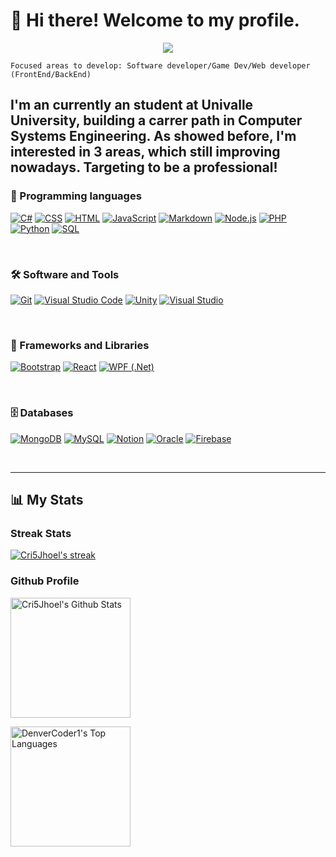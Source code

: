 # 🌱 Hi there! Welcome to my profile.

<!--<p align="center">
  <a href="https://github.com/Cri5Jhoel">
    <img src="https://user-images.githubusercontent.com/20955511/199138068-0a7b7b75-a024-4f00-803f-30a19c5d1b2d.png" alt="Cristian J. Amaru" /></a>
</p>-->

<p align="center">
  <!-- Typing SVG by DenverCoder1 - https://github.com/DenverCoder1/readme-typing-svg -->
  <a href="https://github.com/DenverCoder1/readme-typing-svg">
    <img src="https://readme-typing-svg.demolab.com/?lines=Growing%20more%20each%20day;Currently%20on%203rd%20year%20of%20college;Looking%20forward%20to%20work!&font=Fira%20Code&center=true&width=440&height=45&color=73C6B6e&vCenter=true&pause=1000&size=22" /></a>
</p>

`Focused areas to develop: Software developer/Game Dev/Web developer (FrontEnd/BackEnd)`

I'm an currently an student at Univalle University, building a carrer path in Computer Systems Engineering. As showed before, I'm interested in 3 areas, which still improving nowadays. Targeting to be a professional!
---
### 🧰 Programming languages
<p>
    <!--C#-->
    <a href="https://github.com/search?q=user%3ADenverCoder1+language%3Acsharp"><img alt="C#" src="https://custom-icon-badges.demolab.com/badge/C%23-68217A.svg?logo=cs2&logoColor=white"></a>
    <!--CSS-->
    <a href="https://github.com/search?q=user%3ADenverCoder1+language%3Acss"><img alt="CSS" src="https://img.shields.io/badge/CSS-1572B6.svg?logo=css3&logoColor=white"></a>
    <!--HTML-->
    <a href="https://github.com/search?q=user%3ADenverCoder1+language%3Ahtml"><img alt="HTML" src="https://img.shields.io/badge/HTML-E34F26.svg?logo=html5&logoColor=white"></a>
    <!--Javascript-->
    <a href="https://github.com/search?q=user%3ADenverCoder1+language%3Ajavascript"><img alt="JavaScript" src="https://img.shields.io/badge/JavaScript-F7DF1E.svg?logo=javascript&logoColor=black"></a>
    <!--Markdown-->
    <a href="https://github.com/search?q=user%3ADenverCoder1+language%3Amarkdown"><img alt="Markdown" src="https://img.shields.io/badge/Markdown-000000.svg?logo=markdown&logoColor=white"></a>
    <!--Node.js-->
    <a href="https://github.com/search?q=user%3ADenverCoder1+language%3Ajavascript"><img alt="Node.js" src="https://img.shields.io/badge/Node.js-43853D.svg?logo=node.js&logoColor=white"></a>
    <!--PHP-->
    <a href="https://github.com/search?q=user%3ADenverCoder1+language%3Aphp"><img alt="PHP" src="https://img.shields.io/badge/PHP-777BB4.svg?logo=php&logoColor=white"></a>
    <!--Python-->
    <a href="https://github.com/search?q=user%3ADenverCoder1+language%3Apython"><img alt="Python" src="https://img.shields.io/badge/Python-14354C.svg?logo=python&logoColor=white"></a>
    <!--SQL-->
    <a href="https://github.com/search?q=user%3ADenverCoder1+language%3Asql"><img alt="SQL" src="https://custom-icon-badges.demolab.com/badge/SQL-025E8C.svg?logo=database&logoColor=white"></a>
</p>

<br />

### 🛠️ Software and Tools
<p>
    <a href="#"><img alt="Git" src="https://img.shields.io/badge/Git-F05033.svg?logo=git&logoColor=white"></a>
    <a href="#"><img alt="Visual Studio Code" src="https://img.shields.io/badge/VS%20Code-007ACC.svg?logo=visual-studio-code&logoColor=white"></a>
    <a href="#"><img alt="Unity" src="https://img.shields.io/badge/Unity-100000?logo=unity&logoColor=white"></a>
    <a href="#"><img alt="Visual Studio" src="https://img.shields.io/badge/Visual_Studio-5C2D91?logo=visual%20studio&logoColor=white"></a>
</p>
<br />

### 📕 Frameworks and Libraries
<p>
    <a href="#"><img alt="Bootstrap" src="https://img.shields.io/badge/Bootstrap-7952B3.svg?logo=bootstrap&logoColor=white"></a>
    <a href="#"><img alt="React" src="https://img.shields.io/badge/React-20232a.svg?logo=react&logoColor=%2361DAFB"></a>
    <a href="#"><img alt="WPF (.Net)" src="https://img.shields.io/badge/WPF-5C2D91?logo=.net&logoColor=white"></a>
</p>
<br />

### 🗄️ Databases
<p>
    <!--MongoDB-->
    <a href="#"><img alt="MongoDB" src ="https://img.shields.io/badge/MongoDB-4ea94b.svg?logo=mongodb&logoColor=white"></a>
    <!--MySQL-->
    <a href="#"><img alt="MySQL" src="https://img.shields.io/badge/MySQL-00f.svg?logo=mysql&logoColor=white"></a>
    <!--Notion-->
    <a href="#"><img alt="Notion" src="https://img.shields.io/badge/Notion-010101.svg?logo=notion&logoColor=white"></a>
    <!--Oracle-->
    <a href="#"><img alt="Oracle" src ="https://img.shields.io/badge/Oracle-F00000.svg?logo=oracle&logoColor=white"></a>
    <!--Firebase-->
    <a href="#"><img alt="Firebase" src ="https://img.shields.io/badge/firebase-ffca28?logo=firebase&logoColor=white"></a>
</p>
<br />

---
## 📊 My Stats

<!--[![GitHub Streak](https://streak-stats.demolab.com?user=Cri5Jhoel&theme=github-dark-blue)](https://git.io/streak-stats) -->
### Streak Stats
<p>
    <a href="https://github.com/DenverCoder1/github-readme-streak-stats">
      <img title="🔥 Get streak stats for your profile at git.io/streak-stats" alt="Cri5Jhoel's streak" src="https://streak-stats.demolab.com?user=Cri5Jhoel&theme=github-dark-blue"/>
    </a>
</p>

### Github Profile

<a href="https://github.com/anuraghazra/github-readme-stats"><img alt="Cri5Jhoel's Github Stats" src="https://denvercoder1-github-readme-stats.vercel.app/api/?username=Cri5Jhoel&show_icons=true&include_all_commits=true&count_private=true&theme=react&hide_border=true&bg_color=1F222E&title_color=45B39D&icon_color=45B39D" height="192px"/></a>

<a href="https://github.com/anuraghazra/github-readme-stats"><img alt="DenverCoder1's Top Languages" src="https://github-readme-stats.vercel.app/api/top-langs/?username=Cri5Jhoel&langs_count=8&layout=compact&theme=react&hide_border=true&bg_color=1F222E&title_color=5DADE2&icon_color=5DADE2&hide=Jupyter%20Notebook" height="192px"/></a>

<br/>

<!--
**Cri5Jhoel/Cri5Jhoel** is a ✨ _special_ ✨ repository because its `README.md` (this file) appears on your GitHub profile.

Here are some ideas to get you started:

- 🔭 I’m currently working on ...
- 🌱 I’m currently...
- 👯 I’m looking to collaborate on ...
- 🤔 I’m looking for help with ...
- 💬 Ask me about ...
- 📫 How to reach me: ...
- 😄 Pronouns: ...
- ⚡ Fun fact: ...
-->
